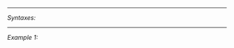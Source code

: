 


---
*Syntaxes:*

<!-- [] call `BIN_fnc_eulerToVector` -->

---
*Example 1:*

<!-- 
```sqf
[] call BIN_fnc_eulerToVector;
``` -->
